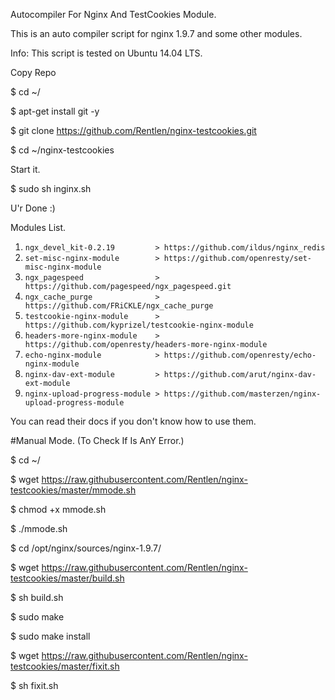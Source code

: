 Autocompiler For Nginx And TestCookies Module.

This is an auto compiler script for nginx 1.9.7 and some other modules.

Info: This script is tested on Ubuntu 14.04 LTS.

Copy Repo

$ cd ~/

$ apt-get install git -y

$ git clone https://github.com/Rentlen/nginx-testcookies.git

$ cd ~/nginx-testcookies

Start it.

$ sudo sh inginx.sh

U'r Done :)

Modules List.

   1. `ngx_devel_kit-0.2.19         > https://github.com/ildus/nginx_redis`
   2. `set-misc-nginx-module        > https://github.com/openresty/set-misc-nginx-module`
   3. `ngx_pagespeed                > https://github.com/pagespeed/ngx_pagespeed.git`
   4. `ngx_cache_purge              > https://github.com/FRiCKLE/ngx_cache_purge`
   5. `testcookie-nginx-module      > https://github.com/kyprizel/testcookie-nginx-module`
   6. `headers-more-nginx-module    > https://github.com/openresty/headers-more-nginx-module`
   7. `echo-nginx-module            > https://github.com/openresty/echo-nginx-module`
   8. `nginx-dav-ext-module         > https://github.com/arut/nginx-dav-ext-module`
   9. `nginx-upload-progress-module > https://github.com/masterzen/nginx-upload-progress-module`
  
You can read their docs if you don't know how to use them.

#Manual Mode. (To Check If Is AnY Error.)

$ cd ~/

$ wget https://raw.githubusercontent.com/Rentlen/nginx-testcookies/master/mmode.sh

$ chmod +x mmode.sh

$ ./mmode.sh

$ cd /opt/nginx/sources/nginx-1.9.7/

$ wget https://raw.githubusercontent.com/Rentlen/nginx-testcookies/master/build.sh

$ sh build.sh

$ sudo make

$ sudo make install

$ wget https://raw.githubusercontent.com/Rentlen/nginx-testcookies/master/fixit.sh

$ sh fixit.sh
